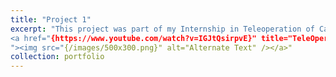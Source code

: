 ```yaml
---
title: "Project 1"
excerpt: "This project was part of my Internship in Teleoperation of Cable robots using Touch Haptic device
<a href="{https://www.youtube.com/watch?v=IGJtQsirpvE}" title="TeleOperation of a Cable-driven robot via Touch haptic device
"><img src="{/images/500x300.png}" alt="Alternate Text" /></a>"
collection: portfolio
---
```



